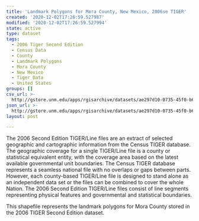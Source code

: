 ```yaml
---
title: 'Landmark Polygons for Mora County, New Mexico, 2006se TIGER'
created: '2020-12-02T17:26:59.527987'
modified: '2020-12-02T17:26:59.527994'
state: active
type: dataset
tags:
  - 2006 Tiger Second Edition
  - Census Data
  - County
  - Landmark Polygons
  - Mora County
  - New Mexico
  - Tiger Data
  - United States
groups: []
csv_url: >-
  http://gstore.unm.edu/apps/rgisarchive/datasets/ae297d10-0735-45f0-b6d8-3650d2dac791/tgr2006se_mora_lpy.derived.csv
json_url: >-
  http://gstore.unm.edu/apps/rgisarchive/datasets/ae297d10-0735-45f0-b6d8-3650d2dac791/tgr2006se_mora_lpy.derived.json
layout: post

---
```

The 2006 Second Edition TIGER/Line files are an extract of selected geographic and cartographic information from the Census TIGER database.  The geographic coverage for a single TIGER/Line file is a county or statistical equivalent entity, with the coverage area based on the latest available governmental unit boundaries. The Census TIGER database represents a seamless national file with no overlaps or gaps between parts.  However, each county-based TIGER/Line file is designed to stand alone as an independent data set or the files can be combined to cover the whole Nation.  The 2006 Second Edition  TIGER/Line files consist of line segments representing physical features and governmental and statistical boundaries.  

This shapefile represents the landmark polygons for Mora County stored in the 2006 TIGER Second Edition dataset.
